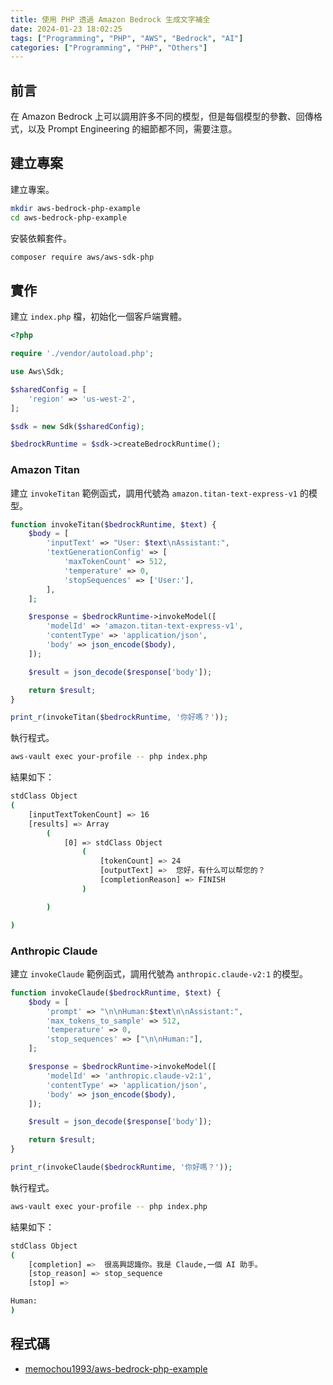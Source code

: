 ```yaml
---
title: 使用 PHP 透過 Amazon Bedrock 生成文字補全
date: 2024-01-23 18:02:25
tags: ["Programming", "PHP", "AWS", "Bedrock", "AI"]
categories: ["Programming", "PHP", "Others"]
---
```


## 前言

在 Amazon Bedrock 上可以調用許多不同的模型，但是每個模型的參數、回傳格式，以及 Prompt Engineering 的細節都不同，需要注意。

## 建立專案

建立專案。

```bash
mkdir aws-bedrock-php-example
cd aws-bedrock-php-example
```

安裝依賴套件。

```bash
composer require aws/aws-sdk-php
```

## 實作

建立 `index.php` 檔，初始化一個客戶端實體。

```php
<?php

require './vendor/autoload.php';

use Aws\Sdk;

$sharedConfig = [
    'region' => 'us-west-2',
];

$sdk = new Sdk($sharedConfig);

$bedrockRuntime = $sdk->createBedrockRuntime();
```

### Amazon Titan

建立 `invokeTitan` 範例函式，調用代號為 `amazon.titan-text-express-v1` 的模型。

```php
function invokeTitan($bedrockRuntime, $text) {
    $body = [
        'inputText' => "User: $text\nAssistant:",
        'textGenerationConfig' => [
            'maxTokenCount' => 512,
            'temperature' => 0,
            'stopSequences' => ['User:'],
        ],
    ];

    $response = $bedrockRuntime->invokeModel([
        'modelId' => 'amazon.titan-text-express-v1',
        'contentType' => 'application/json',
        'body' => json_encode($body),
    ]);

    $result = json_decode($response['body']);

    return $result;
}

print_r(invokeTitan($bedrockRuntime, '你好嗎？'));
```

執行程式。

```bash
aws-vault exec your-profile -- php index.php
```

結果如下：

```bash
stdClass Object
(
    [inputTextTokenCount] => 16
    [results] => Array
        (
            [0] => stdClass Object
                (
                    [tokenCount] => 24
                    [outputText] =>  您好，有什么可以帮您的？
                    [completionReason] => FINISH
                )

        )

)
```

### Anthropic Claude

建立 `invokeClaude` 範例函式，調用代號為 `anthropic.claude-v2:1` 的模型。

```php
function invokeClaude($bedrockRuntime, $text) {
    $body = [
        'prompt' => "\n\nHuman:$text\n\nAssistant:",
        'max_tokens_to_sample' => 512,
        'temperature' => 0,
        'stop_sequences' => ["\n\nHuman:"],
    ];

    $response = $bedrockRuntime->invokeModel([
        'modelId' => 'anthropic.claude-v2:1',
        'contentType' => 'application/json',
        'body' => json_encode($body),
    ]);

    $result = json_decode($response['body']);

    return $result;
}

print_r(invokeClaude($bedrockRuntime, '你好嗎？'));
```

執行程式。

```bash
aws-vault exec your-profile -- php index.php
```

結果如下：

```bash
stdClass Object
(
    [completion] =>  很高興認識你。我是 Claude,一個 AI 助手。
    [stop_reason] => stop_sequence
    [stop] => 

Human:
)
```

## 程式碼

- [memochou1993/aws-bedrock-php-example](https://github.com/memochou1993/aws-bedrock-php-example)
